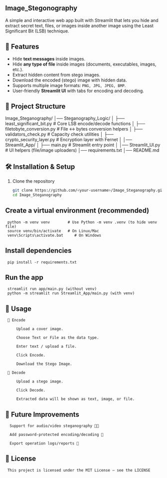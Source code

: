 ## Image_Stegonography

A simple and interactive web app built with Streamlit that lets you hide and extract secret text, files, or images inside another image using the Least Significant Bit (LSB) technique.

## 🚀 Features

- Hide **text messages** inside images.
- Hide **any type of file** inside images (documents, executables, images, etc.).
- Extract hidden content from stego images.
- Download the encoded (stego) image with hidden data.
- Supports multiple image formats: `PNG, JPG, JPEG, BMP`.
- User-friendly **Streamlit UI** with tabs for encoding and decoding.

## 📂 Project Structure

Image_Steganography/
│── Steganography_Logic/
│ ├── least_significant_bit.py # Core LSB encode/decode functions
│ ├── filetobyte_conversion.py # File ↔ bytes conversion helpers
│ ├── validators_check.py # Capacity check utilities
│ ├── crypto_security_layer.py # Encryption layer with Fernet
│
│── Streamlit_App/
│ ├── main.py # Streamlit entry point
│
│── Streamlit_UI.py # UI helpers (file/image uploaders)
│── requirements.txt
│── README.md


## 🛠️ Installation & Setup

1. Clone the repository
     ```bash
     git clone https://github.com/<your-username>/Image_Steganography.git
     cd Image_Steganography


## Create a virtual environment (recommended)

     python -m venv venv        # Use Python -m venv .venv (to hide venv file)
     source venv/bin/activate   # On Linux/Mac
     venv\Scripts\activate.bat     # On Windows


## Install dependencies

     pip install -r requirements.txt


## Run the app

     streamlit run app/main.py (without venv)
     python -m streamlit run Streamlit_App/main.py (with venv)


## 📸 Usage

     🔐 Encode

         Upload a cover image.

         Choose Text or File as the data type.

         Enter text / upload a file.

         Click Encode.

         Download the Stego Image.

     🔎 Decode

         Upload a stego image.

         Click Decode.

         Extracted data will be shown as text, image, or file.


## 📌 Future Improvements

      Support for audio/video steganography 🎵🎥

      Add password-protected encoding/decoding 🔑

      Export operation logs/reports 📄



## 📜 License

     This project is licensed under the MIT License – see the LICENSE







